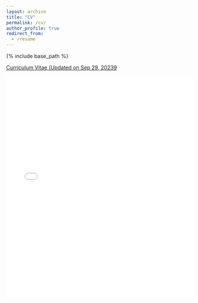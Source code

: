 ```yaml
---
layout: archive
title: "CV"
permalink: /cv/
author_profile: true
redirect_from:
  - /resume
---
```


{% include base_path %}

[Curriculum Vitae (Updated on Sep 29, 20239](https://www.dropbox.com/scl/fi/o0hpru6fr5wsupfyj3mbc/CV_Jingxuan_Geng_Sep29.pdf?rlkey=lq0i2moxq8rrf4yqg95udkjf9&st=xfb081xc&dl=0)

<iframe src="../files/files/CV_Jingxuan_Geng_Sep29.pdf" width="100%" height="600" frameborder="no" border="0" marginwidth="0" marginheight="0"> </iframe>
